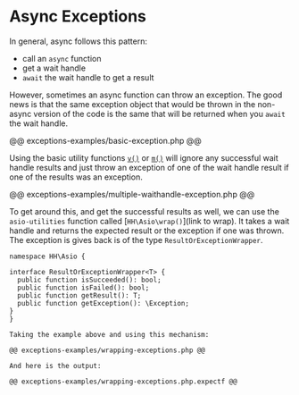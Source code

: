 # Async Exceptions

In general, async follows this pattern:

* call an `async` function
* get a wait handle
* `await` the wait handle to get a result

However, sometimes an async function can throw an exception. The good news is that the same exception object that would be thrown in the non-async version of the code is the same that will be returned when you `await` the wait handle.

@@ exceptions-examples/basic-exception.php @@

Using the basic utility functions [`v()`](utility-functions.md) or [`m()`](utility-functions.md) will ignore any successful wait handle results and just throw an exception of one of the wait handle result if one of the results was an exception.

@@ exceptions-examples/multiple-waithandle-exception.php @@

To get around this, and get the successful results as well, we can use the `asio-utilities` function called [`HH\Asio\wrap()`](link to wrap). It takes a wait handle and returns the expected result or the exception if one was thrown. The exception is gives back is of the type `ResultOrExceptionWrapper`.

```
namespace HH\Asio {

interface ResultOrExceptionWrapper<T> {
  public function isSucceeded(): bool;
  public function isFailed(): bool;
  public function getResult(): T;
  public function getException(): \Exception;
}
}

Taking the example above and using this mechanism:

@@ exceptions-examples/wrapping-exceptions.php @@

And here is the output:

@@ exceptions-examples/wrapping-exceptions.php.expectf @@
